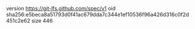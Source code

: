 version https://git-lfs.github.com/spec/v1
oid sha256:e5beca8a51793d0f41ac679dda7c344e1ef10536f96a426d316c0f2d451c2e62
size 446
